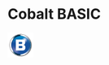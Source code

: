 # Cobalt BASIC

<html>
 <a href="https://gypsydangerous.github.io/Cobalt-BASIC/" target="_blank"><img src="icon.png" width=50 height=50 alt="Icon"></img></a>
</html>
